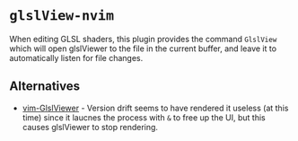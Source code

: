 # `glslView-nvim`

When editing GLSL shaders,
  this plugin provides the command `GlslView` which will open glslViewer to the
  file in the current buffer, and leave it to automatically  listen for file changes.


## Alternatives
 * [vim-GlslViewer](https://github.com/patriciogonzalezvivo/vim-glslViewer) -
    Version drift seems to have rendered it useless (at this time) since it
    laucnes the process with `&` to free up the UI, but this causes glslViewer
    to stop rendering.
